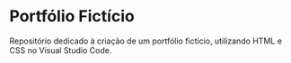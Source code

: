 # Portfólio Fictício
Repositório dedicado à criação de um portfólio fictício, utilizando HTML e CSS no Visual Studio Code.
